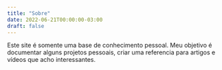 ```yaml
---
title: "Sobre"
date: 2022-06-21T00:00:00-03:00
draft: false
---
```


Este site é somente uma base de conhecimento pessoal.
Meu objetivo é documentar alguns projetos pessoais, criar uma referencia para artigos e vídeos que acho interessantes.
